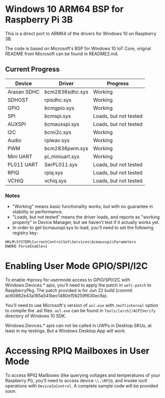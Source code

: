 Windows 10 ARM64 BSP for Raspberry Pi 3B
===

This is a direct port to ARM64 of the drivers for Windows 10 on Raspberry 3B.

The code is based on Microsoft's BSP for Windows 10 IoT Core, orignal README from Microsoft can be found in README2.md.

## Current Progress
Device|Driver|Progress
------|------|--------
Arasan SDHC|bcm2836sdhc.sys|Working
SDHOST|rpisdhc.sys|Working
GPIO|bcmgpio.sys|Working
SPI|bcmspi.sys|Loads, but not tested
AUXSPI|bcmauxspi.sys|Loads, but not tested
I2C|bcmi2c.sys|Working
Audio|rpiwav.sys|Working
PWM|bcm2836pwm.sys|Working
Mini UART|pi_miniuart.sys|Working
PL011 UART|SerPL011.sys|Loads, but not tested
RPIQ|rpiq.sys|Loads, but not tested
VCHIQ|vchiq.sys|Loads, but not tested

### Notes
- "Working" means basic functionality works, but with no guarantee in stability or performance.
- "Loads, but not tested" means the driver loads, and reports as "working properly" in Device Manager, but we haven't test if it actually works yet.
- In order to get bcmauxspi.sys to load, you'll need to set the following registry key:
```
HKLM\SYSTEM\CurrentControlSet\Services\bcmauxspi\Parameters
DWORD ForceEnable=1
```
# Enabling User Mode GPIO/SPI/I2C
To enable rhproxy for usermode access to GPIO/SPI/I2C with Windows.Devices.* apis, you'll need to apply the patch in `uefi-patch` to RaspberryPkg. The patch provided is for Jun 22 build (commit ac60862e43a185a541bec1480e156259f630ec9a).

You'll need to use Microsoft's version of `asl.exe` with `/msftinternal` option to compile the .asl files. `asl.exe` can be found in `Tools/[arch]/ACPIVerify` directory of Windows 10 SDK.

Windows.Devices.* apis can not be called in UWPs in Desktop SKUs, at least in my testings. But a Windows Desktop App will work.

# Accessing RPIQ Mailboxes in User Mode
To access RPIQ Mailboxes (like querying voltages and temperatures of your Raspberry Pi), you'll need to access device `\\.\RPIQ`, and invoke ioctl operations with `DeviceIoControl`. A complete sample code will be provided soon.